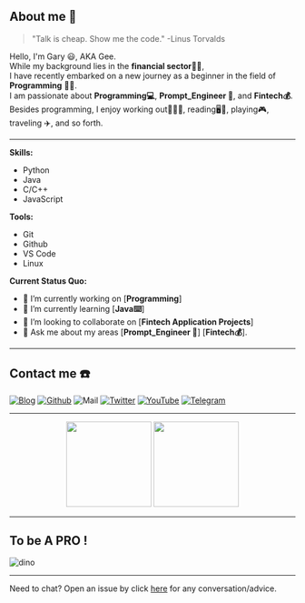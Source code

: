 ## About me 👋

> "Talk is cheap. Show me the code."
> -Linus Torvalds

Hello, I'm Gary 😃, AKA Gee. 
</br>
While my background lies in the **financial sector👨‍💼**,
</br>
I have recently embarked on a new journey as a beginner in the field of **Programming** 👨‍💻.
</br>
I am passionate about **Programming💻**, **Prompt_Engineer 🤖**, and **Fintech💰**. 
</br>
Besides programming, I enjoy working out🏋🏼‍♂️, reading🖥📖, playing🎮, traveling ✈️, and so forth.

---

**Skills:**
- Python 
- Java
- C/C++
- JavaScript

**Tools:**
- Git 
- Github 
- VS Code
- Linux

**Current Status Quo:**

- 🔭 I’m currently working on [**Programming**]
- 🌱 I’m currently learning [**Java⌨️**]
- 👯 I’m looking to collaborate on [**Fintech Application Projects**]
- 💬 Ask me about my areas [**Prompt_Engineer 🤖**] [**Fintech💰**]. 

---
## Contact me ☎️



[![Blog](https://img.shields.io/badge/Blog-00FFFF?style=for-the-badge&logo=blogger&logoColor=white)](https://www.garyhou2023.info/)
[![Github](https://img.shields.io/badge/GitHub-100000?style=for-the-badge&logo=github&logoColor=white)](https://github.com/hougarry)
![Mail](https://img.shields.io/badge/Gmail-EA4335?style=for-the-badge&logo=gmail&logoColor=white)
[![Twitter](https://img.shields.io/badge/Twitter-1DA1F2?style=for-the-badge&logo=twitter&logoColor=white)](https://twitter.com/garry02061)
[![YouTube](https://img.shields.io/badge/YouTube-C4302B?style=for-the-badge&logo=youtube&logoColor=white)](https://www.youtube.com/@garryhou9639/)
[![Telegram](https://img.shields.io/badge/Telegram-0088CC?style=for-the-badge&logo=telegram&logoColor=white)](https://t.me/Gary_Hou)

---

<p align="center">
  <img height="150" src="https://github-readme-stats-one-jet-43.vercel.app/api/top-langs/?username=hougarry&layout=compact&hide=html&theme=react"/>
  <img height="150" src="https://github-readme-stats-one-jet-43.vercel.app/api?username=hougarry&show_icons=true&theme=react&include_all_commits=true"/>
</p>


---
## To be A PRO !
![dino](https://gitee.com/skykeyjoker/PicCloud/raw/master/img/dino.gif)

---

Need to chat? Open an issue by click [here](https://github.com/hougarry/Gittalk_comments/issues/new) for any conversation/advice. 
